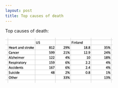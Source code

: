 ```yaml
---
layout: post
title: Top causes of death
---
```


Top causes of death:

![Death causes](i/death-causes.png)